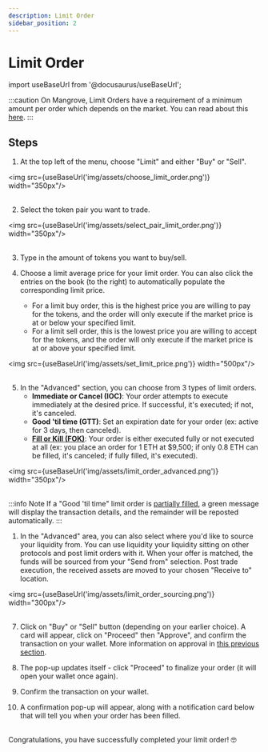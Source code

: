 ```yaml
---
description: Limit Order
sidebar_position: 2
---
```


# Limit Order

import useBaseUrl from '@docusaurus/useBaseUrl';

:::caution
On Mangrove, Limit Orders have a requirement of a minimum amount per order which depends on the market. You can read about this [here](./minimum-volume.md).
:::

## Steps

1. At the top left of the menu, choose "Limit" and either "Buy" or "Sell".

<img src={useBaseUrl('img/assets/choose_limit_order.png')} width="350px"/><br /><br />

2. Select the token pair you want to trade.

<img src={useBaseUrl('img/assets/select_pair_limit_order.png')} width="350px"/><br /><br />

3. Type in the amount of tokens you want to buy/sell.

4. Choose a limit average price for your limit order. You can also click the entries on the book (to the right) to automatically populate the corresponding limit price.
    * For a limit buy order, this is the highest price you are willing to pay for the tokens, and the order will only execute if the market price is at or below your specified limit.
    * For a limit sell order, this is the lowest price you are willing to accept for the tokens, and the order will only execute if the market price is at or above your specified limit.

<img src={useBaseUrl('img/assets/set_limit_price.png')} width="500px"/><br /><br />

5. In the "Advanced" section, you can choose from 3 types of limit orders.
    * **Immediate or Cancel (IOC)**: Your order attempts to execute immediately at the desired price. If successful, it's executed; if not, it's canceled.
    * **Good 'til time (GTT)**: Set an expiration date for your order (ex: active for 3 days, then canceled).
    * [**Fill or Kill (FOK)**](../../../../developers/SDK/guides/fill-or-kill.md): Your order is either executed fully or not executed at all (ex: you place an order for 1 ETH at $9,500; if only 0.8 ETH can be filled, it's canceled; if fully filled, it's executed).

<img src={useBaseUrl('img/assets/limit_order_advanced.png')} width="350px"/><br /><br />

:::info Note
If a "Good 'til time" limit order is [partially filled](../how-to-track-open-orders.md#order-is-partially-filled), a green message will display the transaction details, and the remainder will be reposted automatically.
:::

1. In the "Advanced" area, you can also select where you'd like to source your liquidity from. You can use liquidity your liquidity sitting on other protocols and post limit orders with it. When your offer is matched, the funds will be sourced from your "Send from" selection. Post trade execution, the received assets are moved to your chosen "Receive to" location.

<img src={useBaseUrl('img/assets/limit_order_sourcing.png')} width="300px"/><br /><br />

7. Click on "Buy" or "Sell" button (depending on your earlier choice). A card will appear, click on "Proceed" then "Approve", and confirm the transaction on your wallet. More information on approval in [this previous section](../approve-buy.md).

8. The pop-up updates itself - click "Proceed" to finalize your order (it will open your wallet once again).

9. Confirm the transaction on your wallet.

10. A confirmation pop-up will appear, along with a notification card below that will tell you when your order has been filled.

<br />
Congratulations, you have successfully completed your limit order! 🤓<br />
